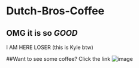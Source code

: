 # Dutch-Bros-Coffee
## OMG it is so *GOOD*


I AM HERE LOSER (this is Kyle btw)

##Want to see some coffee? Click the link
![image](https://user-images.githubusercontent.com/89995888/131889598-21704e7d-af01-4a3c-9bf8-46d3cce605f0.png)
